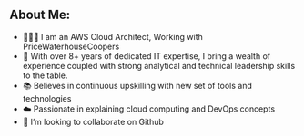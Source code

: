 ## About Me:
- 👨🏻‍💻 I am an AWS Cloud Architect, Working with PriceWaterhouseCoopers
- 🎢 With over 8+ years of dedicated IT expertise, I bring a wealth of experience coupled with strong analytical and technical leadership skills to the table.
- 📚 Believes in continuous upskilling with new set of tools and technologies
- ☁️ Passionate in explaining cloud computing and DevOps concepts
- 💞️ I’m looking to collaborate on Github
